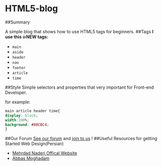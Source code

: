 # HTML5-blog
##Summary

A simple blog that shows how to use HTML5 tags for beginners.
##Tags
__I use this :boom:NEW tags:__
* `main`
* `aside`
* `header`
* `nav`
* `footer`
* `article`
* `time`

##Style
Simple selectors and properties that very important for Front-end Developer.

for example:
```css
main article header time{
display: block;
width:100%;
background: #80CBC4;
}
```
##Our Forum
[See our forum](http://developerha.net) and [join to us](http://goo.gl/q246XM) !
##Useful Resources for getting Started Web Design(Persian)
* [Mehrdad Naderi Offical Website ](http://www.mehrdadnaderi.com/amuzesh.html)
* [Abbas Moghadam](http://www.azad-dl.com)
